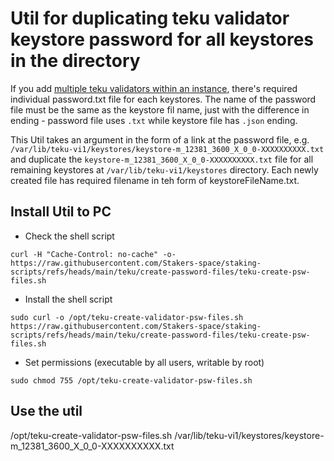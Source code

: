 # Util for duplicating teku validator keystore password for all keystores in the directory

If you add [multiple teku validators within an instance](https://stakers.space/teku/add-validator), there's required individual password.txt file for each keystores. The name of the password file must be the same as the keystore fil name, just with the difference in ending - password file uses `.txt` while keystore file has `.json` ending.

This Util takes an argument in the form of a link at the password file, e.g. `/var/lib/teku-vi1/keystores/keystore-m_12381_3600_X_0_0-XXXXXXXXXX.txt` and duplicate the `keystore-m_12381_3600_X_0_0-XXXXXXXXXX.txt` file for all remaining keystores at `/var/lib/teku-vi1/keystores` directory. Each newly created file has required filename in teh form of keystoreFileName.txt.

## Install Util to PC
- Check the shell script
```
curl -H "Cache-Control: no-cache" -o- https://raw.githubusercontent.com/Stakers-space/staking-scripts/refs/heads/main/teku/create-password-files/teku-create-psw-files.sh
```
- Install the shell script
```
sudo curl -o /opt/teku-create-validator-psw-files.sh https://raw.githubusercontent.com/Stakers-space/staking-scripts/refs/heads/main/teku/create-password-files/teku-create-psw-files.sh
```
- Set permissions (executable by all users, writable by root)
```
sudo chmod 755 /opt/teku-create-validator-psw-files.sh
```

## Use the util
/opt/teku-create-validator-psw-files.sh /var/lib/teku-vi1/keystores/keystore-m_12381_3600_X_0_0-XXXXXXXXXX.txt